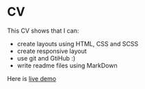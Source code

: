 # CV

This CV shows that I can:
* create layouts using HTML, CSS and SCSS
* create responsive layout
* use git and GtiHub :)
* write readme files using MarkDown

Here is [live demo](https://hiprofessional.github.io/simple-cv/)
